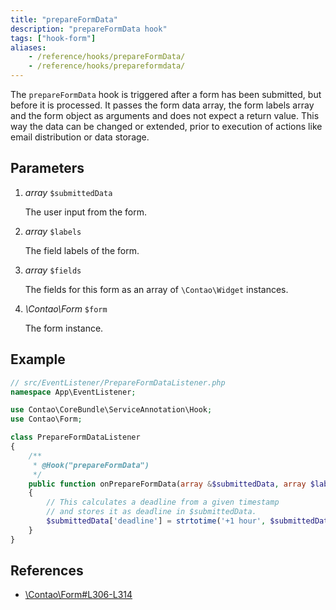 ```yaml
---
title: "prepareFormData"
description: "prepareFormData hook"
tags: ["hook-form"]
aliases:
    - /reference/hooks/prepareFormData/
    - /reference/hooks/prepareformdata/
---
```



The `prepareFormData` hook is triggered after a form has been submitted, but
before it is processed. It passes the form data array, the form labels array
and the form object as arguments and does not expect a return value. This way
the data can be changed or extended, prior to execution of actions like email
distribution or data storage.


## Parameters

1. *array* `$submittedData`

    The user input from the form.

2. *array* `$labels`

    The field labels of the form.

3. *array* `$fields`

    The fields for this form as an array of `\Contao\Widget` instances.

3. *\Contao\Form* `$form`

    The form instance.


## Example

```php
// src/EventListener/PrepareFormDataListener.php
namespace App\EventListener;

use Contao\CoreBundle\ServiceAnnotation\Hook;
use Contao\Form;

class PrepareFormDataListener
{
    /**
     * @Hook("prepareFormData")
     */
    public function onPrepareFormData(array &$submittedData, array $labels, array $fields, Form $form): void
    {
        // This calculates a deadline from a given timestamp
        // and stores it as deadline in $submittedData.
        $submittedData['deadline'] = strtotime('+1 hour', $submittedData['tstamp']);
    }
}
```


## References

* [\Contao\Form#L306-L314](https://github.com/contao/contao/blob/4.7.6/core-bundle/src/Resources/contao/forms/Form.php#L306-L314)

